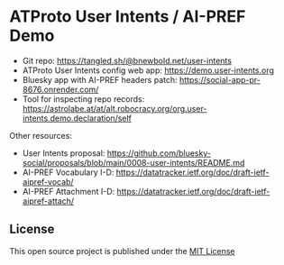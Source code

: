 
ATProto User Intents / AI-PREF Demo
===================================

- Git repo: https://tangled.sh/@bnewbold.net/user-intents
- ATProto User Intents config web app: https://demo.user-intents.org
- Bluesky app with AI-PREF headers patch: https://social-app-pr-8676.onrender.com/
- Tool for inspecting repo records: https://astrolabe.at/at/alt.robocracy.org/org.user-intents.demo.declaration/self

Other resources:

- User Intents proposal: https://github.com/bluesky-social/proposals/blob/main/0008-user-intents/README.md
- AI-PREF Vocabulary I-D: https://datatracker.ietf.org/doc/draft-ietf-aipref-vocab/
- AI-PREF Attachment I-D: https://datatracker.ietf.org/doc/draft-ietf-aipref-attach/


## License

This open source project is published under the [MIT License](http://opensource.org/licenses/MIT)
